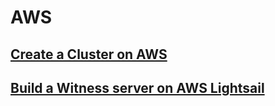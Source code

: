 # AWS 

## [Create a Cluster on AWS](CreateCluster.md)

## [Build a Witness server on AWS Lightsail](Lightsail-WitnessServer.pdf)
